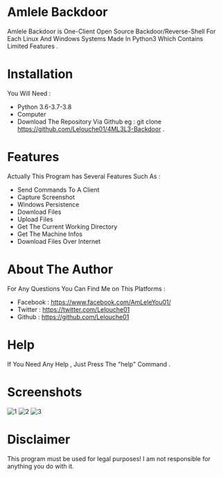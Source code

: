 
# Amlele Backdoor

Amlele Backdoor is One-Client Open Source Backdoor/Reverse-Shell For Each Linux And Windows Systems Made In Python3 Which Contains Limited Features .

# Installation 

You Will Need :

* Python 3.6-3.7-3.8
* Computer
* Download The Repository Via Github eg : git clone https://github.com/Lelouche01/4ML3L3-Backdoor .

# Features 

Actually This Program has Several Features Such As :

* Send Commands To A Client
* Capture Screenshot
* Windows Persistence
* Download Files
* Upload Files
* Get The Current Working Directory
* Get The Machine Infos
* Download Files Over Internet 

# About The Author

For Any Questions You Can Find Me on This Platforms :

* Facebook : https://www.facebook.com/AmLeleYou01/
* Twitter  : https://twitter.com/Lelouche01
* Github   : https://github.com/Lelouche01

# Help

If You Need Any Help , Just Press The "help" Command .

# Screenshots

![1](https://user-images.githubusercontent.com/49293816/77834650-76065f80-7146-11ea-95b6-41a3480485d8.png)
![2](https://user-images.githubusercontent.com/49293816/77834655-80c0f480-7146-11ea-9735-2577b6098a02.png)
![3](https://user-images.githubusercontent.com/49293816/77834667-93d3c480-7146-11ea-90da-4fa02f0d7445.png)

# Disclaimer

This program must be used for legal purposes! I am not responsible for anything you do with it.
